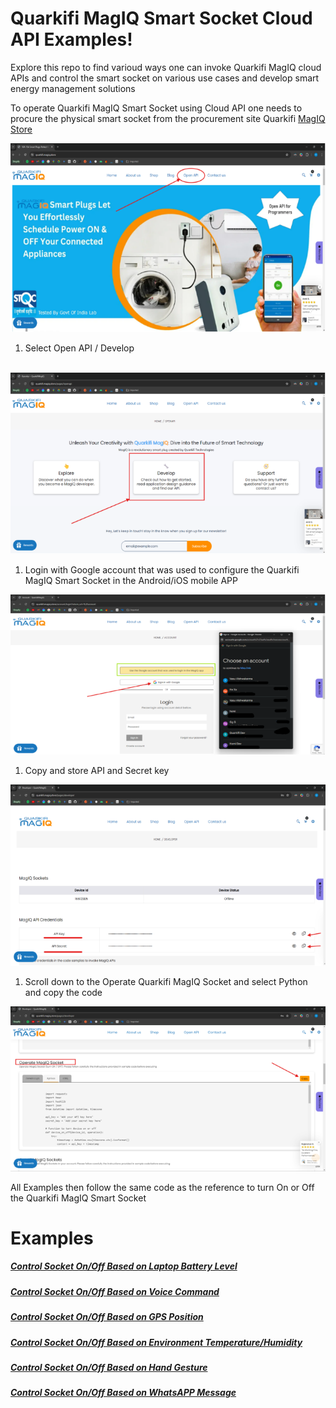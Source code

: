 # Quarkifi MagIQ Smart Socket Cloud API Examples!

Explore this repo to find varioud ways one can invoke Quarkifi MagIQ cloud APIs and control the smart socket on various use cases and develop smart energy management solutions

To operate Quarkifi MagIQ Smart Socket using Cloud API one needs to procure the physical smart socket from the procurement site Quarkifi [MagIQ Store](https://www.quarkifi.magiq.store/)

![](docimgs/f4cd6c3c-091b-4e42-ac82-5c400db318f0.001.png)     

1. Select Open API / Develop 

` `![](docimgs/f4cd6c3c-091b-4e42-ac82-5c400db318f0.002.png)      

1. Login with Google account that was used to configure the Quarkifi MagIQ Smart Socket in the Android/iOS mobile APP

![](docimgs/f4cd6c3c-091b-4e42-ac82-5c400db318f0.003.png)



1. Copy and store API and Secret key 

![](docimgs/f4cd6c3c-091b-4e42-ac82-5c400db318f0.004.png)

1. Scroll down to the Operate Quarkifi MagIQ Socket and select Python and copy the code

![](docimgs/f4cd6c3c-091b-4e42-ac82-5c400db318f0.005.png)

All Examples then follow the same code as the reference to turn On or Off the Quarkifi MagIQ Smart Socket

# Examples

##### [Control Socket On/Off Based on Laptop Battery Level](examples/BatteryLevelBased)
##### [Control Socket On/Off Based on Voice Command](examples/VoiceControl)
##### [Control Socket On/Off Based on GPS Position](examples/GPSLocationBased)
##### [Control Socket On/Off Based on Environment Temperature/Humidity](examples/WeatherBased)
##### [Control Socket On/Off Based on Hand Gesture](examples/GestureBased)
##### [Control Socket On/Off Based on WhatsAPP Message](examples/WhatsAppControl)


